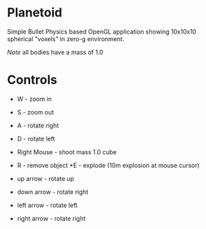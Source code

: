 Planetoid
=========
Simple Bullet Physics based OpenGL application showing 10x10x10 spherical "voxels" in zero-g environment.

*Note* all bodies have a mass of 1.0

Controls
=========
* W - zoom in 
* S - zoom out
* A - rotate right
* D - rotate left

* Right Mouse - shoot mass 1.0 cube

* R - remove object
*E - explode (10m explosion at mouse cursor)

* up arrow    - rotate up
* down arrow  - rotate right
* left arrow  - rotate left
* right arrow - rotate right